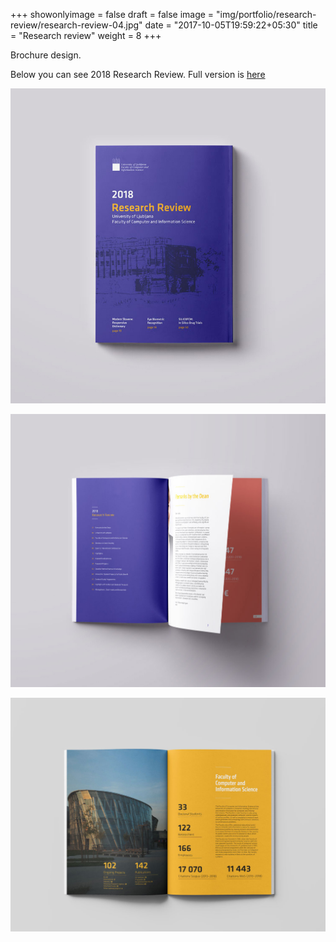 +++
showonlyimage = false
draft = false
image = "img/portfolio/research-review/research-review-04.jpg"
date = "2017-10-05T19:59:22+05:30"
title = "Research review"
weight = 8
+++

Brochure design.

<!--more-->

Below you can see 2018 Research Review. Full version is [here](https://fri.uni-lj.si/upload/o_fakulteti/Poročila/Research_Review_fri_2018_WEB.pdf)

[![Fri Survey brochure design](/img/portfolio/research-review/research-review-04.jpg)](/img/portfolio/research-review/research-review-04.jpg)

![Fri Survey brochure design](/img/portfolio/research-review/research-review-05.jpg)

![Fri Survey brochure design](/img/portfolio/research-review/research-review-06.jpg)

&nbsp;


